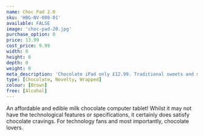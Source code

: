 ```yaml
---
name: Choc Pad 2.0
sku: 'HBG-NV-008-01'
available: FALSE
image: 'choc-pad-20.jpg'
purchase_option: 0
price: 13.99
cost_price: 9.99
width: 0
height: 0
depth: 0
weight: 0
meta_description: 'Chocolate iPad only £12.99. Traditional sweets and more at Humbugs Confectionery Store. Specialists in satisfying your sweet tooth!"),"")'
type: [Chocolate, Novelty, Wrapped]
colour: [Brown]
free: [Alcohol]
---
```

An affordable and edible milk chocolate computer tablet! Whilst it may not have the technological features or specifications, it certainly does satisfy chocolate cravings. For technology fans and most importantly, chocolate lovers.